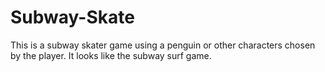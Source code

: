 # Subway-Skate

This is a subway skater game using a penguin or other characters chosen by the player. It looks like the subway surf game.
